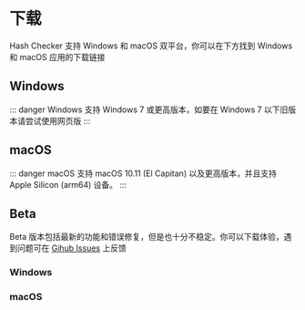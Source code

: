 # 下载
Hash Checker 支持 Windows 和 macOS 双平台，你可以在下方找到 Windows 和 macOS 应用的下载链接

## Windows <Badge type="tip" text="1.0.4" />
::: danger
Windows 支持 Windows 7 或更高版本，如要在 Windows 7 以下旧版本请尝试使用网页版
:::

## macOS <Badge type="tip" text="1.0.4" />
::: danger
macOS 支持 macOS 10.11 (El Capitan) 以及更高版本，并且支持 Apple Silicon (arm64) 设备。
:::

## Beta <Badge type="warning" text="1.0.5-beta" />
Beta 版本包括最新的功能和错误修复，但是也十分不稳定。你可以下载体验，遇到问题可在 [Gihub Issues](https://github.com/Super12138/Hash-Checker/issues) 上反馈

### Windows

### macOS